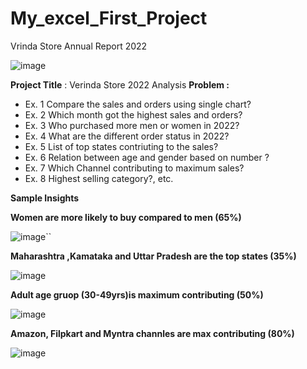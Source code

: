 # My_excel_First_Project



Vrinda Store Annual Report 2022																		
																		
																		
																		
																		
																		
																		
																		
																		
																		
																		
																		
																		
																		
																		
																		
																		
																		
																		
																		
																		
																		
																		
![image](https://github.com/user-attachments/assets/7602172a-e2ab-41b3-aca5-c1dff0326518)

																		
																		
																		
																		
																		
																		
																		
																		
																		
																		
																		
																		
																		
																		
																		
																		
																		
																		
																		
																		
																		
																		

**Project Title** :  Verinda Store 2022 Analysis
**Problem :**
- Ex. 1 Compare the sales and orders using single chart?
- Ex. 2 Which month got the highest sales and orders?
- Ex. 3 Who purchased more men or women in 2022?
- Ex. 4 What are the different order status in 2022?
- Ex. 5 List of top states contriuting to the sales?
- Ex. 6 Relation between age and gender based on number ?
- Ex. 7 Which Channel contributing to maximum sales?
- Ex. 8 Highest selling category?, etc.

**Sample Insights**


**Women are more likely to buy compared to men (65%)**

![image](https://github.com/user-attachments/assets/976871bd-1ee2-46df-afdc-2a734235a3bf)``

**Maharashtra ,Kamataka and Uttar Pradesh are the top states (35%)**

![image](https://github.com/user-attachments/assets/cca2b200-a196-40da-ac9c-1ebfb18fe87a)


**Adult age gruop (30-49yrs)is maximum contributing (50%)**


![image](https://github.com/user-attachments/assets/f454ddab-8b68-4f90-ad69-b89fdab159b1)


**Amazon, Filpkart and Myntra channles are max contributing (80%)**



![image](https://github.com/user-attachments/assets/ca3beb8f-1820-4be9-8a0c-5497851ae3c4)








